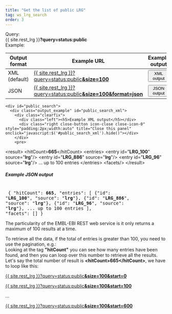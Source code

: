 ```yaml
---
title: "Get the list of public LRG"
tag: ws_lrg_search
order: 3
---
```



<div class="clearfix margin-top-20">
  <div class="left bold_font margin-right-10" style="width:75px">Query:</div> 
  <div class="left">{{ site.rest_lrg }}<b>?query=status:<span class="lrg_blue">public</span></b></div>
</div>
<div class="clearfix ws_example_title">
  <div class="left bold_font margin-right-10" style="width:75px">Example:</div> 
  <div class="left">
    <table class="table table-lrg">
      <thead>
        <tr>
          <th>Output format</th>
          <th>Example URL</th>
          <th>Example output</th>
        </tr>
      </thead>
      <tbody>
        <tr>
          <td>XML <span class="smaller-font">(default)</span></td>
          <td>
            <a href="{{ site.rest_lrg }}?query=status:public&size=100" target="_blank">{{ site.rest_lrg }}?query=status:public<b>&size=100</b></a>
          </td>
          <td>
            <button class="btn btn-primary btn-xs" onclick="javascript:show_output('public_search','xml')">XML output</button>
          </td>
        </tr>
        <tr>
          <td>JSON</td>
          <td>
            <a href="{{ site.rest_lrg }}?query=status:public&size=100&format=json" target="_blank">{{ site.rest_lrg }}?query=status:public<b>&size=100&format=json</b></a>
          </td>
          <td>
            <button class="btn btn-primary btn-xs" onclick="javascript:show_output('public_search','json')">JSON output</button>
          </td>
        </tr>
      </tbody>   
    </table>

    <div id="public_search">
      <div class="output_example" id="public_search_xml">
        <div class="clearfix">
          <div class="left"><h5>Example XML output</h5></div>
          <div class="right close-button icon-close close-icon-0" style="padding:2px;width:auto" title="Close this panel" onclick="javascript:$('#public_search_xml').hide()"></div>
        </div>
        <pre>
&lt;result>
  &lt;hitCount><b>665</b>&lt;/hitCount>
  &lt;entries>
    &lt;entry id="<b>LRG_100</b>" source="<b>lrg</b>"/>
    &lt;entry id="<b>LRG_886</b>" source="<b>lrg</b>"/>
    &lt;entry id="<b>LRG_96</b>" source="<b>lrg</b>"/>
    <span class="lrg_green">... up to 100 entries</span>
  &lt;/entries>
  &lt;facets/>
&lt;/result>
  </pre>
      </div>
      <div class="output_example" id="public_search_json">
        <div class="clearfix">
          <div class="left"><h5>Example JSON output</h5></div>
          <div class="right close-button icon-close close-icon-0" style="padding:2px;width:auto" title="Close this panel" onclick="javascript:$('#public_search_json').hide()"></div>
        </div>
        <pre>
{
  "hitCount": <b>665</b>,
  "entries":
            [
              {"id": "<b>LRG_100</b>", "source": "<b>lrg</b>"},
              {"id": "<b>LRG_886</b>", "source": "<b>lrg</b>"},
              {"id": "<b>LRG_96</b>", "source": "<b>lrg</b>"},
              <span class="lrg_green">... up to 100 entries</span>
            ],
  "facets": []
}
        </pre>
      </div>
    </div>

  </div>
</div>

<p>
  The particularity of the EMBL-EBI REST web service is it only returns a <span class="warning">maximum of 100 results at a time.</span>
</p>
<p>
  To retrieve all the data, if the total of entries is greater than 100, you need to use the pagination, e.g.:<br />
  Looking at the tag <b>"hitCount"</b> you can see how many entries have been found, and then you can loop over this number to retrieve all the results. Let's say the total number of result is <b>&lt;hitCount&gt;<span class="warning">665</span>&lt;/hitCount&gt;</b>, we have to loop like this:
</p>
<p>
  <a href="{{ site.rest_lrg }}?query=status:public&size=100&start=0" target="_blank">{{ site.rest_lrg }}?query=status:public<b>&size=100&start=0</b></a>
</p>
<p>
  <a href="{{ site.rest_lrg }}?query=status:public&size=100&start=100" target="_blank">{{ site.rest_lrg }}?query=status:public<b>&size=100&start=100</b></a>
</p>
<p>...</p>
<p>
  <a href="{{ site.rest_lrg }}?query=status:public&size=100&start=600" target="_blank">{{ site.rest_lrg }}?query=status:public<b>&size=100&start=600</b></a>
</p>


